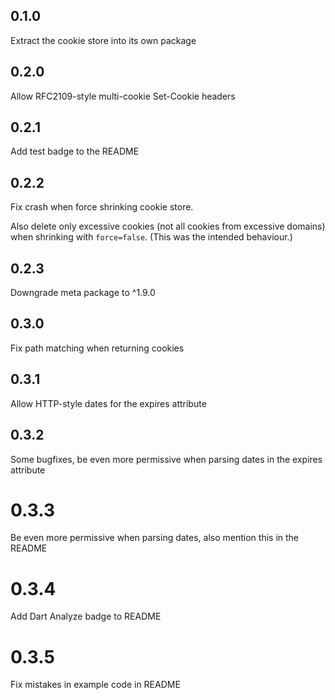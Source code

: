 ## 0.1.0
Extract the cookie store into its own package

## 0.2.0
Allow RFC2109-style multi-cookie Set-Cookie headers

## 0.2.1
Add test badge to the README

## 0.2.2
Fix crash when force shrinking cookie store.

Also delete only excessive cookies (not all cookies from excessive domains) when shrinking with `force=false`. (This was the intended behaviour.)

## 0.2.3
Downgrade meta package to ^1.9.0

## 0.3.0
Fix path matching when returning cookies

## 0.3.1
Allow HTTP-style dates for the expires attribute

## 0.3.2
Some bugfixes, be even more permissive when parsing dates in the expires attribute

# 0.3.3
Be even more permissive when parsing dates, also mention this in the README

# 0.3.4
Add Dart Analyze badge to README

# 0.3.5
Fix mistakes in example code in README
